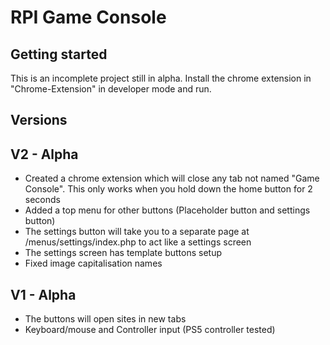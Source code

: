 # RPI Game Console

<!-- ROADMAP -->
## Getting started

This is an incomplete project still in alpha.
Install the chrome extension in "Chrome-Extension" in developer mode and run.



## Versions

## V2 - Alpha
* Created a chrome extension which will close any tab not named "Game Console". This only works when you hold down the home button for 2 seconds
* Added a top menu for other buttons (Placeholder button and settings button)
* The settings button will take you to a separate page at /menus/settings/index.php to act like a settings screen
* The settings screen has template buttons setup
* Fixed image capitalisation names

## V1 - Alpha
* The buttons will open sites in new tabs
* Keyboard/mouse and Controller input (PS5 controller tested)
